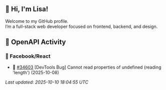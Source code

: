 ## 👋 Hi, I'm Lisa!

Welcome to my GitHub profile.  
I’m a full-stack web developer focused on frontend, backend, and design.

## 📢 OpenAPI Activity
### 🦋 Facebook/React
<!--REACT_START-->

- 💬 [#34603](https://github.com/facebook/react/issues/34603) [DevTools Bug] Cannot read properties of undefined (reading 'length') (2025-10-08)

_Last updated: 2025-10-10 18:04:55 UTC_
<!--REACT_END-->


<!--
**hsyeun/hsyeun** is a ✨ _special_ ✨ repository because its `README.md` (this file) appears on your GitHub profile.

Here are some ideas to get you started:

- 🔭 I’m currently working on ...
- 🌱 I’m currently learning ...
- 👯 I’m looking to collaborate on ...
- 🤔 I’m looking for help with ...
- 💬 Ask me about ...
- 📫 How to reach me: ...
- 😄 Pronouns: ...
- ⚡ Fun fact: ...
-->
